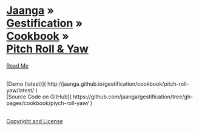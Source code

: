 [Jaanga](../../../index.html ) &raquo;<br>[Gestification](../../index.html ) &raquo;<br>[Cookbook]( ../index.html ) &raquo;<br>[Pitch Roll & Yaw]( ./index.html )
===

<p id=rm >
	<a href=JavaScript:displayPage("#readme.md#rm"); >Read Me</a>
</p>

<br>
[Demo (latest)]( http://jaanga.github.io/gestification/cookbook/pitch-roll-yaw/latest/ )

<br>
[Source Code on GitHub]( https://github.com/jaanga/gestification/tree/gh-pages/cookbook/piych-roll-yaw/ )

<br>

<br>
  
[Copyright and License]( https://github.com/jaanga/jaanga.github.io/blob/master/jaanga-copyright-and-mit-license.md )